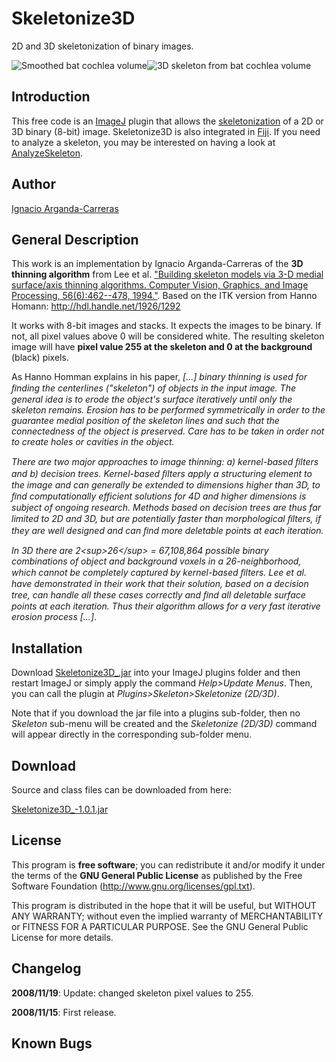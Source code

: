 # Skeletonize3D

2D and 3D skeletonization of binary images.

![Smoothed bat cochlea
volume](/plugin/morphology/skeletonize3d/Smoothed-bat-cochlea-volume.gif)![3D
skeleton from bat cochlea
volume](/plugin/morphology/skeletonize3d/Skeleton-bat-cochlea-volume.gif)

## Introduction

This free code is an [ImageJ](http://rsb.info.nih.gov/ij/) plugin that
allows the
[skeletonization](http://en.wikipedia.org/wiki/Topological_skeleton) of
a 2D or 3D binary (8-bit) image. Skeletonize3D is also integrated in
[Fiji](http://pacific.mpi-cbg.de/wiki/index.php/Main_Page). If you need
to analyze a skeleton, you may be interested on having a look at
[AnalyzeSkeleton](/plugin/analysis/analyzeskeleton/start).

## Author

[Ignacio
Arganda-Carreras](http://bioweb.cnb.csic.es/~iarganda/index_EN.html)

## General Description

This work is an implementation by Ignacio Arganda-Carreras of the **3D
thinning algorithm** from Lee et al. [\"Building skeleton models via 3-D
medial surface/axis thinning algorithms. Computer Vision, Graphics, and
Image Processing, 56(6):462--478,
1994.\"](http://portal.acm.org/citation.cfm?id=202862.202867). Based on
the ITK version from Hanno Homann: <http://hdl.handle.net/1926/1292>

It works with 8-bit images and stacks. It expects the images to be
binary. If not, all pixel values above 0 will be considered white. The
resulting skeleton image will have **pixel value 255 at the skeleton and
0 at the background** (black) pixels.

As Hanno Homman explains in his paper, *\[\...\] binary thinning is used
for ﬁnding the centerlines ("skeleton") of objects in the input image.
The general idea is to erode the object's surface iteratively until only
the skeleton remains. Erosion has to be performed symmetrically in order
to the guarantee medial position of the skeleton lines and such that the
connectedness of the object is preserved. Care has to be taken in order
not to create holes or cavities in the object.*

*There are two major approaches to image thinning: a) kernel-based
ﬁlters and b) decision trees. Kernel-based ﬁlters apply a structuring
element to the image and can generally be extended to dimensions higher
than 3D, to ﬁnd computationally efficient solutions for 4D and higher
dimensions is subject of ongoing research. Methods based on decision
trees are thus far limited to 2D and 3D, but are potentially faster than
morphological ﬁlters, if they are well designed and can ﬁnd more
deletable points at each iteration.*

*In 3D there are 2\<sup\>26\</sup\> = 67,108,864 possible binary
combinations of object and background voxels in a 26-neighborhood, which
cannot be completely captured by kernel-based ﬁlters. Lee et al. have
demonstrated in their work that their solution, based on a decision
tree, can handle all these cases correctly and ﬁnd all deletable surface
points at each iteration. Thus their algorithm allows for a very fast
iterative erosion process \[\...\]*.

## Installation

Download
[Skeletonize3D\_.jar](http://jenkins.imagej.net/job/Stable-Fiji/ws/Fiji.app/plugins/Skeletonize3D_.jar)
into your ImageJ plugins folder and then restart ImageJ or simply apply
the command *Help\>Update Menus*. Then, you can call the plugin at
*Plugins\>Skeleton\>Skeletonize (2D/3D)*.

Note that if you download the jar file into a plugins sub-folder, then
no *Skeleton* sub-menu will be created and the *Skeletonize (2D/3D)*
command will appear directly in the corresponding sub-folder menu.

## Download

Source and class files can be downloaded from here:

[Skeletonize3D\_-1.0.1.jar](http://jenkins.imagej.net/job/Stable-Fiji/ws/Fiji.app/plugins/Skeletonize3D_-1.0.1.jar)

## License

This program is **free software**; you can redistribute it and/or modify
it under the terms of the **GNU General Public License** as published by
the Free Software Foundation (<http://www.gnu.org/licenses/gpl.txt>).

This program is distributed in the hope that it will be useful, but
WITHOUT ANY WARRANTY; without even the implied warranty of
MERCHANTABILITY or FITNESS FOR A PARTICULAR PURPOSE. See the GNU General
Public License for more details.

## Changelog

**2008/11/19**: Update: changed skeleton pixel values to 255.

**2008/11/15**: First release.

## Known Bugs
